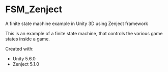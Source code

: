 # FSM_Zenject
A finite state machine example in Unity 3D using Zenject framework

This is an example of a finite state machine, that controls the various game states inside a game. 

Created with:
- Unity 5.6.0
- Zenject 5.1.0